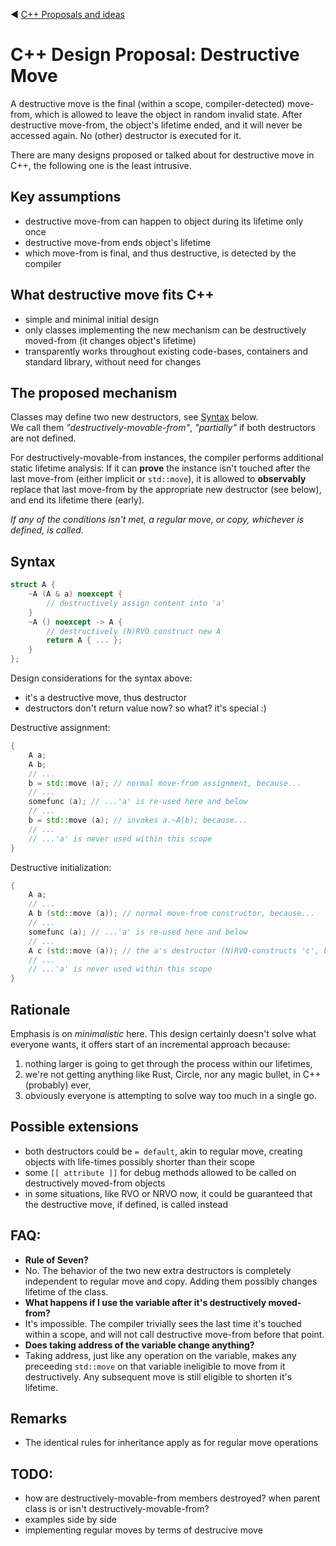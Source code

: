 ﻿:arrow_backward: [C++ Proposals and ideas](README.md)

# C++ Design Proposal: Destructive Move

A destructive move is the final (within a scope, compiler-detected) move-from, which is allowed to leave the object in random invalid state.
After destructive move-from, the object's lifetime ended, and it will never be accessed again.
No (other) destructor is executed for it.

There are many designs proposed or talked about for destructive move in C++, the following one is the least intrusive.

## Key assumptions

* destructive move-from can happen to object during its lifetime only once
* destructive move-from ends object's lifetime
* which move-from is final, and thus destructive, is detected by the compiler

## What destructive move fits C++

* simple and minimal initial design
* only classes implementing the new mechanism can be destructively moved-from (it changes object's lifetime)
* transparently works throughout existing code-bases, containers and standard library, without need for changes

## The proposed mechanism

Classes may define two new destructors, see [Syntax](#Syntax) below.  
We call them *"destructively-movable-from"*, *"partially"* if both destructors are not defined.

For destructively-movable-from instances, the compiler performs additional static lifetime analysis:
If it can **prove** the instance isn't touched after the last move-from (either implicit or `std::move`),
it is allowed to **observably** replace that last move-from by the appropriate new destructor (see below),
and end its lifetime there (early).

*If any of the conditions isn't met, a regular move, or copy, whichever is defined, is called.*

## Syntax

```cpp
struct A {
    ~A (A & a) noexcept {
        // destructively assign content into 'a'
    }
    ~A () noexcept -> A {
        // destructively (N)RVO construct new A
        return A { ... };
    }
};
```

Design considerations for the syntax above:

* it's a destructive move, thus destructor
* destructors don't return value now? so what? it's special :)

Destructive assignment:

```cpp
{
    A a;
    A b;
    // ...
    b = std::move (a); // normal move-from assignment, because...
    // ...
    somefunc (a); // ...'a' is re-used here and below
    // ...
    b = std::move (a); // invokes a.~A(b); because...
    // ...
    // ...'a' is never used within this scope
}
```

Destructive initialization:

```cpp
{
    A a;
    // ...
    A b (std::move (a)); // normal move-from constructor, because...
    // ...
    somefunc (a); // ...'a' is re-used here and below
    // ...
    A c (std::move (a)); // the a's destructor (N)RVO-constructs 'c', because...
    // ...
    // ...'a' is never used within this scope
}
```

## Rationale

Emphasis is on *minimalistic* here. This design certainly doesn't solve what everyone wants, it offers start of an incremental approach because:
1. nothing larger is going to get through the process within our lifetimes,
2. we're not getting anything like Rust, Circle, nor any magic bullet, in C++ (probably) ever,
3. obviously everyone is attempting to solve way too much in a single go.

## Possible extensions
* both destructors could be `= default`, akin to regular move, creating objects with life-times possibly shorter than their scope
* some `[[ attribute ]]` for debug methods allowed to be called on destructively moved-from objects
* in some situations, like RVO or NRVO now, it could be guaranteed that the destructive move, if defined, is called instead

## FAQ:
* **Rule of Seven?**
* No. The behavior of the two new extra destructors is completely independent to regular move and copy. Adding them possibly changes lifetime of the class.
* **What happens if I use the variable after it's destructively moved-from?**
* It's impossible. The compiler trivially sees the last time it's touched within a scope, and will not call destructive move-from before that point.
* **Does taking address of the variable change anything?**
* Taking address, just like any operation on the variable, makes any preceeding `std::move` on that variable ineligible to move from it destructively.
  Any subsequent move is still eligible to shorten it's lifetime.

## Remarks
* The identical rules for inheritance apply as for regular move operations

## TODO:
* how are destructively-movable-from members destroyed? when parent class is or isn't destructively-movable-from?
* examples side by side
* implementing regular moves by terms of destrucive move
